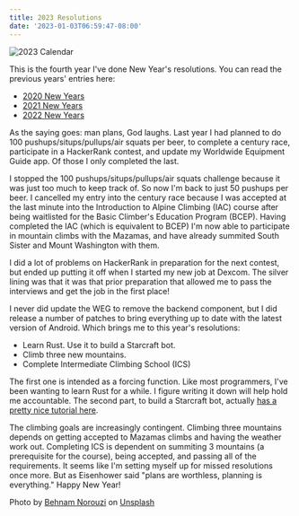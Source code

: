 ```yaml
---
title: 2023 Resolutions
date: '2023-01-03T06:59:47-08:00'
---
```

![2023 Calendar](/blog-v3/assets/2023.jpg)

This is the fourth year I've done New Year's resolutions. You can read the previous years' entries here:

* [2020 New Years](https://jjmtaylor.com/new-years-resolutions/)
* [2021 New Years](https://jjmtaylor.com/a-year-in-review/)
* [2022 New Years](https://jjmtaylor.com/new-year-s/)

As the saying goes: man plans, God laughs. Last year I had planned to do 100 pushups/situps/pullups/air squats per beer, to complete a century race, participate in a HackerRank contest, and update my Worldwide Equipment Guide app.  Of those I only completed the last.  

I stopped the 100 pushups/situps/pullups/air squats challenge because it was just too much to keep track of.  So now I'm back to just 50 pushups per beer.  I cancelled my entry into the century race because I was accepted at the last minute into the Introduction to Alpine Climbing (IAC) course after being waitlisted for the Basic Climber's Education Program (BCEP).  Having completed the IAC (which is equivalent to BCEP) I'm now able to participate in mountain climbs with the Mazamas, and have already summited South Sister and Mount Washington with them.  

I did a lot of problems on HackerRank in preparation for the next contest, but ended up putting it off when I started my new job at Dexcom.  The silver lining was that it was that prior preparation that allowed me to pass the interviews and get the job in the first place!

I never did update the WEG to remove the backend component, but I did release a number of patches to bring everything up to date with the latest version of Android.  Which brings me to this year's resolutions:

* Learn Rust. Use it to build a Starcraft bot.
* Climb three new mountains.
* Complete Intermediate Climbing School (ICS)

The first one is intended as a forcing function.  Like most programmers, I've been wanting to learn Rust for a while.  I figure writing it down will help hold me accountable. The second part, to build a Starcraft bot, actually [has a pretty nice tutorial here](https://github.com/codecrafters-io/build-your-own-x).  

The climbing goals are increasingly contingent.  Climbing three mountains depends on getting accepted to Mazamas climbs and having the weather work out.  Completing ICS is dependent on summiting 3 mountains (a prerequisite for the course), being accepted, and passing all of the requirements.  It seems like I'm setting myself up for missed resolutions once more.  But as Eisenhower said "plans are worthless, planning is everything." Happy New Year!

Photo by <a href="https://unsplash.com/@behy_studio?utm_source=unsplash&utm_medium=referral&utm_content=creditCopyText">Behnam Norouzi</a> on <a href="https://unsplash.com/photos/k7VCuwAhmbI?utm_source=unsplash&utm_medium=referral&utm_content=creditCopyText">Unsplash</a>
